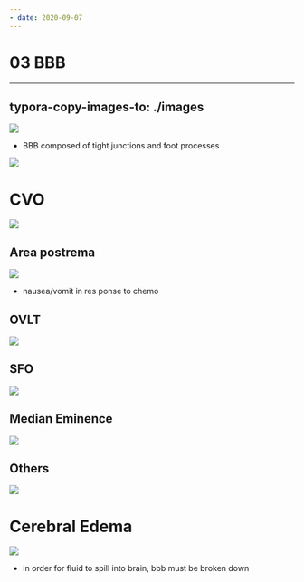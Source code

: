```yaml
---
- date: 2020-09-07
---
```


# 03 BBB
---

## typora-copy-images-to: ./images

<!-- Blood brain barrier made from.. -->

![](https://photos.thisispiggy.com/file/wikiFiles/4E72654A-8B31-4B95-8908-409D9F64CAA4.jpg)

- BBB composed of tight junctions and foot processes

<!-- BBB allows what. Keeps out what.. -->

![](https://photos.thisispiggy.com/file/wikiFiles/0A151630-3E42-4A99-9530-B641B499E141.jpg)

# CVO

<!-- name for places of brain with no BBB. Examples, locations, functions.. -->

![](https://photos.thisispiggy.com/file/wikiFiles/EEBF3EFC-17F8-4779-9E70-169EA815B0C0.jpg)

## Area postrema

![](https://photos.thisispiggy.com/file/wikiFiles/2281EB3E-D784-4869-8576-8DEBBBFB29F6.jpg)

- nausea/vomit in res ponse to chemo

## OVLT

![](https://photos.thisispiggy.com/file/wikiFiles/D53A8007-3589-4077-BE26-2E68CA34DAEF.jpg)

## SFO

![](https://photos.thisispiggy.com/file/wikiFiles/3DADE83C-45BC-4FD5-AF05-54B1394BA937.jpg)

## Median Eminence

![](https://photos.thisispiggy.com/file/wikiFiles/E616AAD1-3FDE-42AE-AED9-DA1025AB2AA1.jpg)

## Others

![](https://photos.thisispiggy.com/file/wikiFiles/763B59EA-7A67-4E5C-82DF-CCFA84774DB1.jpg)

# Cerebral Edema

<!-- vasogenic edema path.. -->

![](https://photos.thisispiggy.com/file/wikiFiles/232161EE-57F8-40AE-99DB-62977724563C.jpg)

- in order for fluid to spill into brain, bbb must be broken down
